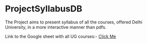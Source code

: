 # ProjectSyllabusDB

The Project aims to present syllabus of all the courses, offered Delhi University, in a more interactive manner than pdfs.

Link to the Google sheet with all UG courses:- <a href= "https://docs.google.com/spreadsheets/d/1jnjk8eWsmoCxyb090ixWjpaoOtChEgpCLz-e2mdBL_Q/edit?usp=sharing" target= "_blank">Click Me</a>
